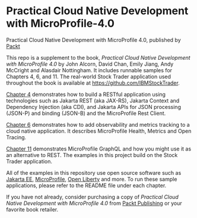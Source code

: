 # Practical Cloud Native Development with MicroProfile-4.0
Practical Cloud Native Development with MicroProfile 4.0, published by
[Packt](https://www.packtpub.com/)

This repo is a supplement to the book, _Practical Cloud Native Development with
MicroProfile 4.0_ by John Alcorn, David Chan, Emily Jiang, Andy McCright and
Alasdair Nottingham. It includes runnable samples for Chapters 4, 6, and 11.
The real-world Stock Trader application used throughout the book is available
at https://github.com/IBMStockTrader.

[Chapter 4](ch4/) demonstrates how to build a RESTful application using
technologies such as Jakarta REST (aka JAX-RS), Jakarta Context and Dependency
Injection (aka CDI), and Jakarta APIs for JSON processing (JSON-P) and binding
(JSON-B) and the MicroProfile Rest Client.

[Chapter 6](ch6/) demonstrates how to add observability and metrics tracking to
a cloud native application. It describes MicroProfile Health, Metrics and Open
Tracing.

[Chapter 11](ch11/) demonstrates MicroProfile GraphQL and how you might use it
as an alternative to REST. The examples in this project build on the Stock
Trader application.

All of the examples in this repository use open source software such as
[Jakarta EE](https://jakarta.ee/), [MicroProfile](https://microprofile.io/),
[Open Liberty](https://openliberty.io/) and more. To run these sample
applications, please refer to the README file under each chapter.

If you have not already, consider purchasing a copy of _Practical Cloud Native
Development with MicroProfile 4.0_ from
[Packt Publishing](https://www.packtpub.com/) or your favorite book retailer.